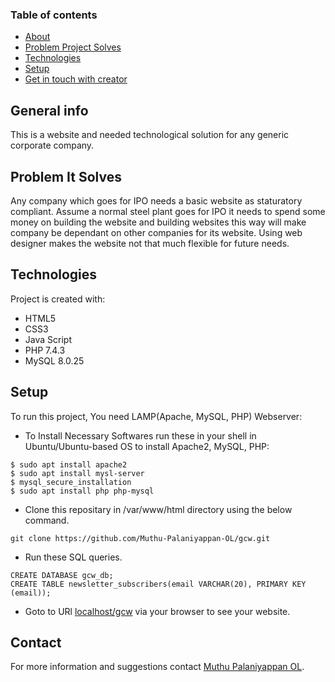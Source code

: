 ### Table of contents
* [About](#general-info)
* [Problem Project Solves](#problem-it-solves)
* [Technologies](#technologies)
* [Setup](#setup)
* [Get in touch with creator](#contact)

## General info
This is a website and needed technological solution for any generic corporate company.

## Problem It Solves
Any company which goes for IPO needs a basic website as staturatory compliant.
Assume a normal steel plant goes for IPO it needs to spend some money on building the website and building websites this way will make company be dependant on other companies for its website.
Using web designer makes the website not that much flexible for future needs.
 
## Technologies
Project is created with:
* HTML5
* CSS3
* Java Script
* PHP 7.4.3
* MySQL 8.0.25
	
## Setup
To run this project, You need LAMP(Apache, MySQL, PHP) Webserver:

 - To Install Necessary Softwares run these in your shell in Ubuntu/Ubuntu-based OS to install Apache2, MySQL, PHP:

 ```
 $ sudo apt install apache2
 $ sudo apt install mysl-server
 $ mysql_secure_installation
 $ sudo apt install php php-mysql
 ```
 
 - Clone this repositary in /var/www/html directory using the below command.
 
 ```
 git clone https://github.com/Muthu-Palaniyappan-OL/gcw.git
 ```
 
 - Run these SQL queries.

 ```
 CREATE DATABASE gcw_db;
 CREATE TABLE newsletter_subscribers(email VARCHAR(20), PRIMARY KEY (email));
 ```

 - Goto to URl [localhost/gcw](localhost/gcw) via your browser to see your website.

## Contact
For more information and suggestions contact [Muthu Palaniyappan OL](mailto:muthu892542@gmail.com).
